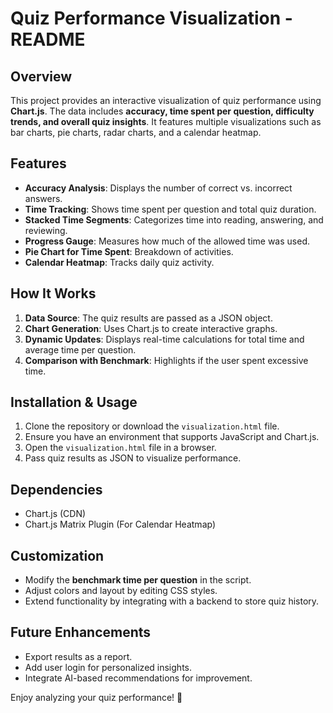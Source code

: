 # Quiz Performance Visualization - README

## Overview
This project provides an interactive visualization of quiz performance using **Chart.js**. The data includes **accuracy, time spent per question, difficulty trends, and overall quiz insights**. It features multiple visualizations such as bar charts, pie charts, radar charts, and a calendar heatmap.

## Features
- **Accuracy Analysis**: Displays the number of correct vs. incorrect answers.
- **Time Tracking**: Shows time spent per question and total quiz duration.
- **Stacked Time Segments**: Categorizes time into reading, answering, and reviewing.
- **Progress Gauge**: Measures how much of the allowed time was used.
- **Pie Chart for Time Spent**: Breakdown of activities.
- **Calendar Heatmap**: Tracks daily quiz activity.

## How It Works
1. **Data Source**: The quiz results are passed as a JSON object.
2. **Chart Generation**: Uses Chart.js to create interactive graphs.
3. **Dynamic Updates**: Displays real-time calculations for total time and average time per question.
4. **Comparison with Benchmark**: Highlights if the user spent excessive time.

## Installation & Usage
1. Clone the repository or download the `visualization.html` file.
2. Ensure you have an environment that supports JavaScript and Chart.js.
3. Open the `visualization.html` file in a browser.
4. Pass quiz results as JSON to visualize performance.

## Dependencies
- Chart.js (CDN)
- Chart.js Matrix Plugin (For Calendar Heatmap)

## Customization
- Modify the **benchmark time per question** in the script.
- Adjust colors and layout by editing CSS styles.
- Extend functionality by integrating with a backend to store quiz history.

## Future Enhancements
- Export results as a report.
- Add user login for personalized insights.
- Integrate AI-based recommendations for improvement.

Enjoy analyzing your quiz performance! 🚀

